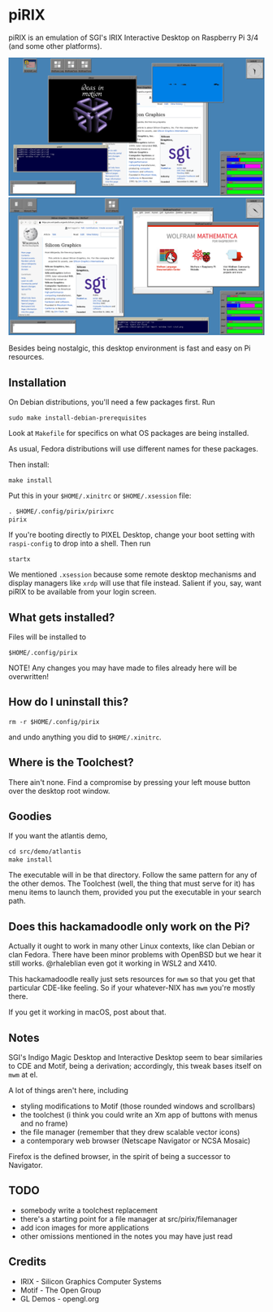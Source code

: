 # piRIX

piRIX is an emulation of SGI's IRIX Interactive Desktop on Raspberry Pi 3/4
(and some other platforms).

![screenshot](etc/screenshot5.png)
![screenshot](etc/screenshot4.png)

Besides being nostalgic, this desktop environment is fast and easy on Pi 
resources.


## Installation

On Debian distributions, you'll need a few packages first. Run

    sudo make install-debian-prerequisites

Look at `Makefile` for specifics on what OS packages are being installed.

As usual, Fedora distributions will use different names for these packages.

Then install:

    make install

Put this in your `$HOME/.xinitrc` or `$HOME/.xsession` file:

    . $HOME/.config/pirix/pirixrc
    pirix

If you're booting directly to PIXEL Desktop, change your boot setting
with `raspi-config` to drop into a shell. Then run

    startx

We mentioned `.xsession` because some remote desktop mechanisms
and display managers like `xrdp` will use that file instead.
Salient if you, say, want piRIX to be available from your login screen.


## What gets installed?

Files will be installed to

    $HOME/.config/pirix

NOTE! Any changes you may have made to files already here will be
overwritten!


## How do I uninstall this?

    rm -r $HOME/.config/pirix

and undo anything you did to `$HOME/.xinitrc`.


## Where is the Toolchest?

There ain't none.
Find a compromise by pressing your left mouse button
over the desktop root window.


## Goodies

If you want the atlantis demo,

    cd src/demo/atlantis
    make install

The executable will in be that directory.
Follow the same pattern for any of the other demos.
The Toolchest (well, the thing that must serve for it)
has menu items to launch them, provided you put the executable
in your search path.


## Does this hackamadoodle only work on the Pi?

Actually it ought to work in many other Linux contexts, like clan Debian
or clan Fedora.  There have been minor problems with OpenBSD but we hear
it still works.  @rhaleblian even got it working in WSL2 and X410.

This hackamadoodle really just sets resources for `mwm` so that you get
that particular CDE-like feeling.
So if your whatever-NIX has `mwm` you're mostly there.

If you get it working in macOS, post about that.


## Notes

SGI's Indigo Magic Desktop and Interactive Desktop seem to bear similaries
to CDE and Motif, being a derivation;
accordingly, this tweak bases itself on `mwm` at el.

A lot of things aren't here, including
* styling modifications to Motif (those rounded windows and scrollbars)
* the toolchest (i think you could write an Xm app of buttons with menus
  and no frame)
* the file manager (remember that they drew scalable vector icons)
* a contemporary web browser (Netscape Navigator or NCSA Mosaic)

Firefox is the defined browser, in the spirit of being a successor
to Navigator.


## TODO

* somebody write a toolchest replacement
* there's a starting point for a file manager at src/pirix/filemanager
* add icon images for more applications
* other omissions mentioned in the notes you may have just read


## Credits

* IRIX - Silicon Graphics Computer Systems
* Motif - The Open Group
* GL Demos - opengl.org
